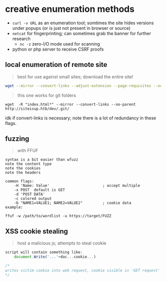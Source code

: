 # creative enumeration methods
- `curl -v URL` as an enumeration tool; somtimes the site hides versions under popups (or is just not present in browser or source)
- `netcat` for fingerprinting; can sometimes grab the banner for further research
	- `nc -z`            zero-I/O mode used for scanning
- python or php server to receive CSRF proofs


## local enumeration of remote site
> best for use against small sites; download the entire site!
```sh
wget --mirror --convert-links --adjust-extension --page-requisites --no-parent http://TARGET
```

> this one works for git folders
```shell
wget  -R "index.html*" --mirror --convert-links --no-parent http://siteisup.htb/dev/.git/
```
idk if convert-links is necessary; note there is a lot of redundancy in these flags.

## fuzzing
> with FFUF
```
syntax is a bit easier than wfuzz
note the content type
note the cookies 	
note the headers	

common flags:
	-H 'Name: Value'						; accept multiple
	-x POST  default is GET
	-d 'POST DATA'
	-c colored output
	-b "NAME1=VALUE1; NAME2=VALUE2" 		; cookie data
example: 

ffuf -w /path/to/wordlist -u https://target/FUZZ

```



## XSS cookie stealing

> host a malicious js; attempts to steal cookie
```js
script will contain something like:
	document.Write('...'+doc...cookie...)

/*
writes victim cookie into web request, cookie visible in 'GET request' / 'web server log'
*/
```

